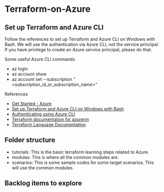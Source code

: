 # Terraform-on-Azure

## Set up Terraform and Azure CLI

Follow the references to set up Terraform and Azure CLI on Windows with Bash. We will use the authentication via Azure CLI, not the service principal. If you have privilege to create an Azure service principal, please do that.

Some useful Azure CLI commands

- az login
- az account show
- az account set --subscription "<subscription_id_or_subscription_name>"

References

- [Get Started - Azure](https://learn.hashicorp.com/collections/terraform/azure-get-started)
- [Set up Terraform and Azure CLI on Windows with Bash](https://docs.microsoft.com/en-us/azure/developer/terraform/get-started-windows-bash?tabs=bash)
- [Authenticating using Azure CLI](https://registry.terraform.io/providers/hashicorp/azuread/latest/docs/guides/azure_cli)
- [Terraform documentation for azurerm](https://registry.terraform.io/providers/hashicorp/azurerm/3.2.0)
- [Terraform Language Documentation](https://www.terraform.io/language)

## Folder structure

- tutorials: This is the basic terraform learning steps related to Azure.
- modules: This is where all the common modules are.
- scenarios: This is some sample codes for some target scenarios. This will use the common modules.

## Backlog items to explore

